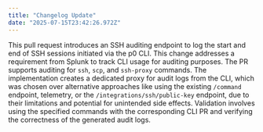 ```yaml
---
title: "Changelog Update"
date: "2025-07-15T23:42:26.972Z"
---
```


This pull request introduces an SSH auditing endpoint to log the start and end of SSH sessions initiated via the p0 CLI. This change addresses a requirement from Splunk to track CLI usage for auditing purposes. The PR supports auditing for `ssh`, `scp`, and `ssh-proxy` commands. The implementation creates a dedicated proxy for audit logs from the CLI, which was chosen over alternative approaches like using the existing `/command` endpoint, telemetry, or the `/integrations/ssh/public-key` endpoint, due to their limitations and potential for unintended side effects. Validation involves using the specified commands with the corresponding CLI PR and verifying the correctness of the generated audit logs.

